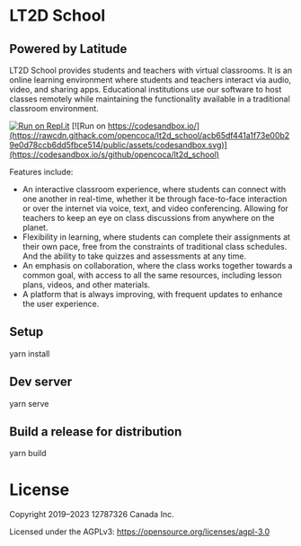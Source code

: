 # LT2D School 
## Powered by Latitude


LT2D School provides students and teachers with virtual classrooms. It is an online learning environment where students and teachers interact via audio, video, and sharing apps. Educational institutions use our software to host classes remotely while maintaining the functionality available in a traditional classroom environment. 

[![Run on Repl.it](https://repl.it/badge/github/opencoca/lt2d_school)](https://repl.it/github/opencoca/lt2d_school) [![Run on https://codesandbox.io/](https://rawcdn.githack.com/opencoca/lt2d_school/acb65df441a1f73e00b29e0d78ccb6dd5fbce514/public/assets/codesandbox.svg)](https://codesandbox.io/s/github/opencoca/lt2d_school)

Features include: 

*   An interactive classroom experience, where students can connect with one another in real-time, whether it be through face-to-face interaction or over the internet via voice, text, and video conferencing. Allowing for teachers to keep an eye on class discussions from anywhere on the planet.
*   Flexibility in learning, where students can complete their assignments at their own pace, free from the constraints of traditional class schedules. And the ability to take quizzes and assessments at any time.
*   An emphasis on collaboration, where the class works together towards a common goal, with access to all the same resources, including lesson plans, videos, and other materials.
*   A platform that is always improving, with frequent updates to enhance the user experience.

## Setup

yarn install

## Dev server

yarn serve

## Build a release for distribution

yarn build

# License
Copyright 2019–2023 12787326 Canada Inc.

Licensed under the AGPLv3: https://opensource.org/licenses/agpl-3.0
